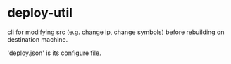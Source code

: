 # deploy-util

cli for modifying src (e.g. change ip, change symbols) before rebuilding on destination machine.

'deploy.json' is its configure file.

